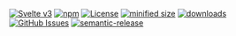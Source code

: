 [![Svelte v3](https://img.shields.io/badge/svelte-v3-orange.svg)](https://svelte.dev)
[![npm](https://img.shields.io/npm/v/system-dashboard-frontend.svg)](https://www.npmjs.com/package/system-dashboard-frontend)
[![License](https://img.shields.io/badge/License-BSD%203--Clause-blue.svg)](https://opensource.org/licenses/BSD-3-Clause)
[![minified size](https://badgen.net/bundlephobia/min/system-dashboard-frontend)](https://bundlephobia.com/result?p=system-dashboard-frontend)
[![downloads](http://img.shields.io/npm/dm/system-dashboard-frontend.svg?style=flat-square)](https://npmjs.org/package/system-dashboard-frontend)
[![GitHub Issues](https://img.shields.io/github/issues/arlac77/system-dashboard-frontend.svg?style=flat-square)](https://github.com/arlac77/system-dashboard-frontend/issues)
[![semantic-release](https://img.shields.io/badge/%20%20%F0%9F%93%A6%F0%9F%9A%80-semantic--release-e10079.svg)](https://github.com/arlac77/system-dashboard-frontend)

